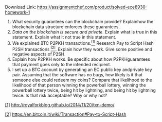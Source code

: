 Download Link: https://assignmentchef.com/product/solved-ece8930-homework-1
<br>
<ol>

 <li>What security guarantees can the blockchain provide? Explainhow the blockchain data structure enforces these guarantees.</li>

 <li><em>Data on the blockchain is secure and private. </em>Explain what is true in this statement. Explain what it not true in this statement.</li>

 <li>We explained BTC P2PKH transactions.<a href="#_ftn1" name="_ftnref1"><sup>[1]</sup></a> Research Pay to Script Hash P2SH transactions <a href="#_ftn2" name="_ftnref2"><sup>[2]</sup></a>. Explain how they work. Give some positive and negative aspects of P2SH.</li>

 <li>Explain how P2PKH works. Be specific about how P2PKHguarantees that payment goes only to the intended recipient.</li>

 <li>I set up a BTC account by generating an EC public key andprivate key pair. Assuming that the software has no bugs, how likely is it that someone else could redeem my coins? Compare that likelihood to the likelihood of that person winning the powerball lottery, winning the powerball lottery twice, being hit by lightning, and being hit by lightning twice. Is that risk acceptable? Why or why not?</li>

</ol>

<a href="#_ftnref1" name="_ftn1">[1]</a> <a href="https://royalforkblog.github.io/2014/11/20/txn-demo/">http://royalforkblog.github.io/2014/11/20/txn-demo/</a>

<a href="#_ftnref2" name="_ftn2">[2]</a> <a href="https://en.bitcoin.it/wiki/Transaction#Pay-to-Script-Hash">https://en.bitcoin.it/wiki/Transaction#Pay-to-Script-Hash</a>